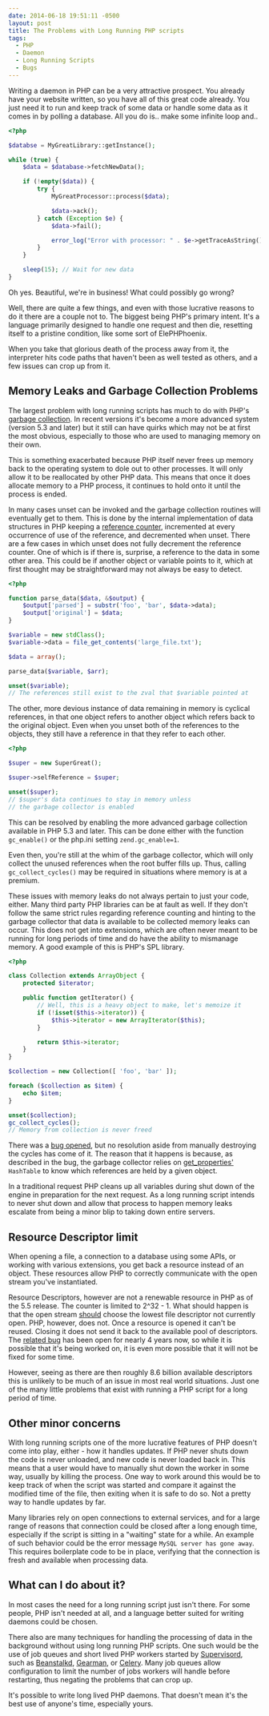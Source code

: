 ```yaml
---
date: 2014-06-18 19:51:11 -0500
layout: post
title: The Problems with Long Running PHP scripts
tags:
  - PHP
  - Daemon
  - Long Running Scripts
  - Bugs
---
```


Writing a daemon in PHP can be a very attractive prospect.  You already have
your website written, so you have all of this great code already.  You just need
it to run and keep track of some data or handle some data as it comes in by
polling a database.  All you do is.. make some infinite loop and..

```php
<?php

$databse = MyGreatLibrary::getInstance();

while (true) {
	$data = $database->fetchNewData();

	if (!empty($data)) {
		try {
			MyGreatProcessor::process($data);

			$data->ack();
		} catch (Exception $e) {
			$data->fail();

			error_log("Error with processor: " . $e->getTraceAsString());
		}
	}

	sleep(15); // Wait for new data
}

```

Oh yes.  Beautiful, we're in business!  What could possibly go wrong?

Well, there are quite a few things, and even with those lucrative reasons to
do it there are a couple not to.  The biggest being PHP's primary intent.  It's
a language primarily designed to handle one request and then die, resetting
itself to a pristine condition, like some sort of ElePHPhoenix.

When you take that glorious death of the process away from it, the interpreter
hits code paths that haven't been as well tested as others, and a few issues
can crop up from it.


## Memory Leaks and Garbage Collection Problems

The largest problem with long running scripts has much to do with PHP's
[garbage collection][php-doc-gc].  In recent versions it's become a more advanced
system (version 5.3 and later) but it still can have quirks which may not be at
first the most obvious, especially to those who are used to managing memory on
their own.

This is something exacerbated because PHP itself never frees up memory back to
the operating system to dole out to other processes.  It will only allow it to
be reallocated by other PHP data.  This means that once it does allocate memory
to a PHP process, it continues to hold onto it until the process is ended.

In many cases unset can be invoked and the garbage collection routines will
eventually get to them.  This is done by the internal implementation of
data structures in PHP keeping a [reference counter][php-doc-refcount],
incremented at every occurrence of use of the reference, and decremented when
unset.  There are a few cases in which unset does not fully decrement the
reference counter.  One of which is if there is, surprise, a reference to the
data in some other area.  This could be if another object or variable points
to it, which at first thought may be straightforward may not always be easy to
detect.

```php
<?php

function parse_data($data, &$output) {
	$output['parsed'] = substr('foo', 'bar', $data->data);
	$output['original'] = $data;
}

$variable = new stdClass();
$variable->data = file_get_contents('large_file.txt');

$data = array();

parse_data($variable, $arr);

unset($variable);
// The references still exist to the zval that $variable pointed at

```

The other, more devious instance of data remaining in memory is cyclical
references, in that one object refers to another object which refers back to
the original object.  Even when you unset both of the references to the
objects, they still have a reference in that they refer to each other.

```php
<?php

$super = new SuperGreat();

$super->selfReference = $super;

unset($super);
// $super's data continues to stay in memory unless
// the garbage collector is enabled

```

This can be resolved by enabling the more advanced garbage collection available
in PHP 5.3 and later.  This can be done either with the function `gc_enable()`
or the php.ini setting `zend.gc_enable=1`.

Even then, you're still at the whim of the garbage collector, which will only
collect the unused references when the root buffer fills up.  Thus, calling
`gc_collect_cycles()` may be required in situations where memory is at a
premium.

These issues with memory leaks do not always pertain to just your code,
either.  Many third party PHP libraries can be at fault as well.  If they don't
follow the same strict rules regarding reference counting and hinting to the
garbage collector that data is available to be collected memory leaks can occur.
This does not get into extensions, which are often never meant to be running for
long periods of time and do have the ability to mismanage memory.  A good
example of this is PHP's SPL library.

```php
<?php

class Collection extends ArrayObject {
	protected $iterator;

	public function getIterator() {
		// Well, this is a heavy object to make, let's memoize it
		if (!isset($this->iterator)) {
			$this->iterator = new ArrayIterator($this);
		}

		return $this->iterator;
	}
}

$collection = new Collection([ 'foo', 'bar' ]);

foreach ($collection as $item) {
	echo $item;
}

unset($collection);
gc_collect_cycles();
// Memory from collection is never freed
```

There was a [bug opened][bug53803], but no resolution aside from manually
destroying the cycles has come of it.  The reason that it happens is because,
as described in the bug, the garbage collector relies on
[get_properties'][php-doc-get_properties] `HashTable` to know which references
are held by a given object.

In a traditional request PHP cleans up all variables during shut down of the
engine in preparation for the next request.  As a long running script
intends to never shut down and allow that process to happen memory leaks
escalate from being a minor blip to taking down entire servers.


## Resource Descriptor limit

When opening a file, a connection to a database using some APIs, or working with
various extensions, you get back a resource instead of an object.  These
resources allow PHP to correctly communicate with the open stream you've
instantiated.

Resource Descriptors, however are not a renewable resource in PHP as of the 5.5
release.  The counter is limited to 2^32 - 1.  What should happen is that
the open stream [should][posix-open] choose the lowest file descriptor not
currently open.  PHP, however, does not.  Once a resource is opened it can't
be reused.  Closing it does not send it back to the available pool of
descriptors.  The [related bug][bug47396] has been open for nearly 4 years now,
so while it is possible that it's being worked on, it is even more possible
that it will not be fixed for some time.

However, seeing as there are then roughly 8.6 billion available
descriptors this is unlikely to be much of an issue in most real world
situations.  Just one of the many little problems that exist with running a
PHP script for a long period of time.


## Other minor concerns

With long running scripts one of the more lucrative features of PHP doesn't
come into play, either - how it handles updates.  If PHP never shuts down
the code is never unloaded, and new code is never loaded back in.  This means
that a user would have to manually shut down the worker in some way, usually by
killing the process.  One way to work around this would be to keep track of
when the script was started and compare it against the modified time of the
file, then exiting when it is safe to do so.  Not a pretty way to handle
updates by far.

Many libraries rely on open connections to external services, and for a large
range of reasons that connection could be closed after a long enough time,
especially if the script is sitting in a "waiting" state for a while.
An example of such behavior could be the error message
`MySQL server has gone away`.  This requires boilerplate code to be in place,
verifying that the connection is fresh and available when processing data.


## What can I do about it?

In most cases the need for a long running script just isn't there.  For some
people, PHP isn't needed at all, and a language better suited for writing
daemons could be chosen.

There also are many techniques for handling the processing of data in the
background without using long running PHP scripts.  One such would be the use
of job queues and short lived PHP workers started by [Supervisord][supervisord],
such as [Beanstalkd][beanstalk], [Gearman][gearman], or [Celery][celery].  Many
job queues allow configuration to limit the number of jobs workers will handle
before restarting, thus negating the problems that can crop up.

It's possible to write long lived PHP daemons.  That doesn't mean it's the best
use of anyone's time, especially yours.




[posix-open]: http://pubs.opengroup.org/onlinepubs/9699919799/functions/open.html
[bug47396]: https://bugs.php.net/bug.php?id=47396
[bug53803]: https://bugs.php.net/bug.php?id=53803
[php-doc-gc]: http://www.php.net/manual/en/features.gc.php
[php-doc-get_properties]: https://wiki.php.net/internals/engine/objects#get_properties
[php-doc-refcount]: http://php.net/gc.refcounting-basics
[supervisord]: http://supervisord.org/
[celery]: http://www.celeryproject.org/
[beanstalk]: http://kr.github.io/beanstalkd/
[gearman]: http://gearman.org/
